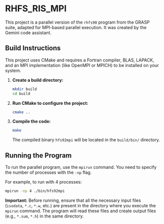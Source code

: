 # RHFS_RIS_MPI

This project is a parallel version of the `rhfs90` program from the GRASP suite, adapted for MPI-based parallel execution. It was created by the Gemini code assistant.

## Build Instructions

This project uses CMake and requires a Fortran compiler, BLAS, LAPACK, and an MPI implementation (like OpenMPI or MPICH) to be installed on your system.

1.  **Create a build directory:**
    ```bash
    mkdir build
    cd build
    ```

2.  **Run CMake to configure the project:**
    ```bash
    cmake ..
    ```

3.  **Compile the code:**
    ```bash
    make
    ```
    The compiled binary `hfs92mpi` will be located in the `build/bin/` directory.

## Running the Program

To run the parallel program, use the `mpirun` command. You need to specify the number of processes with the `-np` flag.

For example, to run with 4 processes:
```bash
mpirun -np 4 ./bin/hfs92mpi
```

**Important:** Before running, ensure that all the necessary input files (`isodata`, `*.c`, `*.w`, etc.) are present in the directory where you execute the `mpirun` command. The program will read these files and create output files (e.g., `*.sum`, `*.h`) in the same directory.
